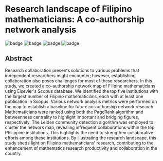 # Research landscape of Filipino mathematicians: A co-authorship network analysis
![badge][badge-jupyter]
![badge][badge-python]
![badge][badge-pandas]
![badge][badge-numpy]

## Abstract
Research collaboration presents solutions to various problems that independent researchers might encounter; however, establishing collaboration also poses challenges for most of these researchers. In this study, we created a co-authorship network map of Filipino mathematicians using Elsevier's Scopus database. We identified the top five institutions with the largest number of Filipino mathematicians, each with at least one publication in Scopus. Various network analysis metrics were performed on the map to establish a baseline for future co-authorship network research. Mathematicians were ranked using both the PageRank algorithm and betweenness centrality to highlight important and bridging figures, respectively. The Leiden community detection algorithm was employed to cluster the network map, revealing infrequent collaborations within the top Philippine institutions. This highlights the need to strengthen collaborative efforts among these institutions. By illustrating the research landscape, this study sheds light on Filipino mathematicians' research, contributing to the enhancement of mathematics research productivity and collaboration in the country.

[badge-jupyter]: https://img.shields.io/badge/Jupyter-F37626.svg?&style=flat&logo=Jupyter&logoColor=white
[badge-python]: https://img.shields.io/badge/python-3670A0?style=flat&logo=python&logoColor=white
[badge-pandas]: https://img.shields.io/badge/Pandas-2C2D72?style=flat&logo=pandas&logoColor=white
[badge-numpy]: https://img.shields.io/badge/Numpy-777BB4?style=flat&logo=numpy&logoColor=white
